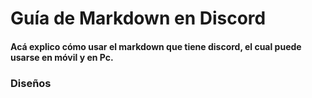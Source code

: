 # Guía de Markdown en Discord

#### Acá explico cómo usar el markdown que tiene discord, el cual puede usarse en móvil y en Pc.


### Diseños 
